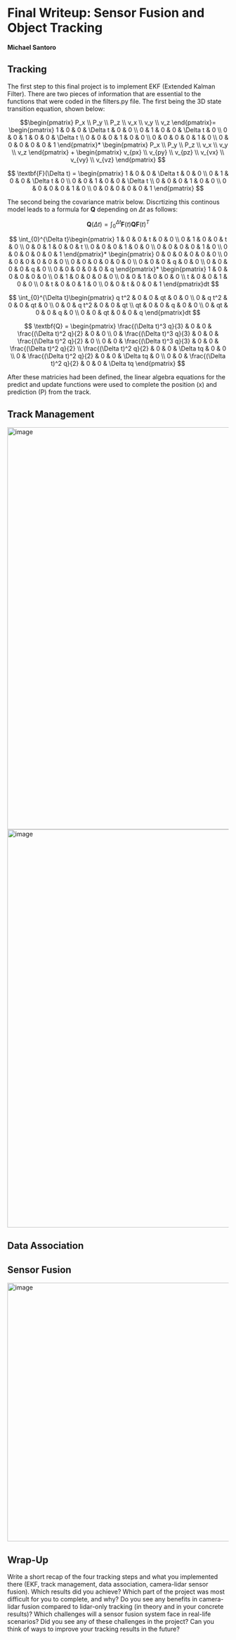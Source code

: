 # Final Writeup: Sensor Fusion and Object Tracking
**Michael Santoro**

## Tracking
The first step to this final project is to implement EKF (Extended Kalman Filter).
There are two pieces of information that are essential to the functions that were coded in the filters.py file. The first being the 3D state transition equation, shown below:

$$\begin{pmatrix} 
P_x \\ 
P_y \\ 
P_z \\ 
v_x \\ 
v_y \\ 
v_z \end{pmatrix}=
\begin{pmatrix} 
1 & 0 & 0 & \Delta t & 0 & 0 \\
0 & 1 & 0 & 0 & \Delta t & 0 \\ 
0 & 0 & 1 & 0 & 0 & \Delta t \\
0 & 0 & 0 & 1 & 0 & 0 \\ 
0 & 0 & 0 & 0 & 1 & 0 \\ 
0 & 0 & 0 & 0 & 0 & 1 \end{pmatrix}*
\begin{pmatrix} 
P_x \\ 
P_y \\ 
P_z \\ 
v_x \\ 
v_y \\ 
v_z \end{pmatrix} + 
\begin{pmatrix} 
v_{px} \\ 
v_{py} \\ 
v_{pz} \\ 
v_{vx} \\ 
v_{vy} \\ 
v_{vz} \end{pmatrix}
$$


$$
\textbf{F}(\Delta t) = \begin{pmatrix} 
1 & 0 & 0 & \Delta t & 0 & 0 \\
0 & 1 & 0 & 0 & \Delta t & 0 \\ 
0 & 0 & 1 & 0 & 0 & \Delta t \\
0 & 0 & 0 & 1 & 0 & 0 \\ 
0 & 0 & 0 & 0 & 1 & 0 \\ 
0 & 0 & 0 & 0 & 0 & 1 \end{pmatrix}
$$

The second being the covariance matrix below.
Discrtizing this continous model leads to a formula for $\textbf{Q}$ depending on $\Delta t$ as follows:

$$
\textbf{Q}(\Delta t) = \int_{0}^{\Delta t}\textbf{F}(t)\textbf{Q}\textbf{F}(t)^T
$$

$$
 \int_{0}^{\Delta t}\begin{pmatrix} 
1 & 0 & 0 & t & 0 & 0 \\
0 & 1 & 0 & 0 & t & 0 \\ 
0 & 0 & 1 & 0 & 0 &  t \\
0 & 0 & 0 & 1 & 0 & 0 \\ 
0 & 0 & 0 & 0 & 1 & 0 \\ 
0 & 0 & 0 & 0 & 0 & 1 \end{pmatrix}*
\begin{pmatrix} 
0 & 0 & 0 & 0 & 0 & 0 \\
0 & 0 & 0 & 0 & 0 & 0 \\ 
0 & 0 & 0 & 0 & 0 & 0 \\
0 & 0 & 0 & q & 0 & 0 \\ 
0 & 0 & 0 & 0 & q & 0 \\ 
0 & 0 & 0 & 0 & 0 & q \end{pmatrix}*
\begin{pmatrix} 
1 & 0 & 0 & 0 & 0 & 0 \\
0 & 1 & 0 & 0 & 0 & 0 \\ 
0 & 0 & 1 & 0 & 0 & 0 \\
t & 0 & 0 & 1 & 0 & 0 \\ 
0 & t & 0 & 0 & 1 & 0 \\ 
0 & 0 & t & 0 & 0 & 1 \end{pmatrix}dt
$$

$$
 \int_{0}^{\Delta t}\begin{pmatrix} 
q t^2 & 0 & 0 & qt & 0 & 0 \\
0 &  q t^2 & 0 & 0 & qt & 0 \\ 
0 & 0 & q t^2 & 0 & 0 &  qt \\
qt & 0 & 0 & q & 0 & 0 \\ 
0 & qt & 0 & 0 & q & 0 \\ 
0 & 0 & qt & 0 & 0 & q \end{pmatrix}dt
$$

$$
\textbf{Q} = \begin{pmatrix} 
\frac{(\Delta t)^3 q}{3} & 0 & 0 & \frac{(\Delta t)^2 q}{2} & 0 & 0 \\
0 &  \frac{(\Delta t)^3 q}{3} & 0 & 0 & \frac{(\Delta t)^2 q}{2} & 0 \\ 
0 & 0 & \frac{(\Delta t)^3 q}{3} & 0 & 0 &  \frac{(\Delta t)^2 q}{2} \\
\frac{(\Delta t)^2 q}{2} & 0 & 0 & \Delta tq & 0 & 0 \\ 
0 & \frac{(\Delta t)^2 q}{2} & 0 & 0 & \Delta tq & 0 \\ 
0 & 0 & \frac{(\Delta t)^2 q}{2} & 0 & 0 & \Delta tq \end{pmatrix}
$$

After these matricies had been defined, the linear algebra equations for the predict and update functions were used to complete the position (x) and prediction (P) from the track.

## Track Management

<img width="916" alt="image" src="https://user-images.githubusercontent.com/74157573/183304480-02253f9b-ff05-4524-8f91-8cdcd5bdcfb1.png">

<img width="907" alt="image" src="https://user-images.githubusercontent.com/74157573/183313057-841cb671-3218-40e9-9d8f-a89ccd9fc12d.png">

## Data Association

## Sensor Fusion
<img width="589" alt="image" src="https://user-images.githubusercontent.com/74157573/183795797-13ce2ae8-5b71-4584-892b-3a724a999a83.png">


## Wrap-Up
Write a short recap of the four tracking steps and what you implemented there (EKF, track management, data association, camera-lidar sensor fusion). Which results did you achieve? Which part of the project was most difficult for you to complete, and why?
Do you see any benefits in camera-lidar fusion compared to lidar-only tracking (in theory and in your concrete results)?
Which challenges will a sensor fusion system face in real-life scenarios? Did you see any of these challenges in the project?
Can you think of ways to improve your tracking results in the future?
